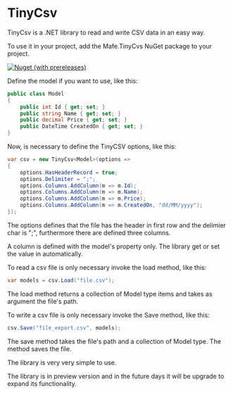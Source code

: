 # TinyCsv

TinyCsv is a .NET library to read and write CSV data in an easy way. 

To use it in your project, add the Mafe.TinyCvs NuGet package to your project.

[![Nuget (with prereleases)](https://img.shields.io/nuget/vpre/Mafe.TinyCsv?style=flat-square)](https://www.nuget.org/packages/Mafe.TinyCsv/1.0.0-preview1)

Define the model if you want to use, like this:

```c#
public class Model
{
    public int Id { get; set; }
    public string Name { get; set; }
    public decimal Price { get; set; }
    public DateTime CreatedOn { get; set; }
}
```

Now, is necessary to define the TinyCSV options, like this:

```c#
var csv = new TinyCsv<Model>(options =>
{
    options.HasHeaderRecord = true;
    options.Delimiter = ";";
    options.Columns.AddColumn(m => m.Id);
    options.Columns.AddColumn(m => m.Name);
    options.Columns.AddColumn(m => m.Price);
    options.Columns.AddColumn(m => m.CreatedOn, "dd/MM/yyyy");
});
```
The options defines that the file has the header in first row and the delimier char is ";", furthermore there are defined three columns.

A column is defined with the model's property only. The library get or set the value in automatically.

To read a csv file is only necessary invoke the load method, like this:

```c#
var models = csv.Load("file.csv");
```

The load method returns a collection of Model type items and takes as argument the file's path.

To write a csv file is only necessary invoke the Save method, like this:

```c#
csv.Save("file_export.csv", models);
```
The save method takes the file's path and a collection of Model type. 
The method saves the file.

The library is very very simple to use.

The library is in preview version and in the future days it will be upgrade to expand its functionality.
